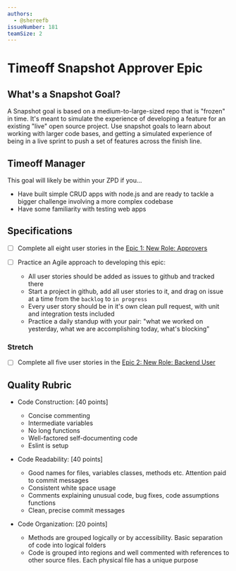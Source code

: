```yaml
---
authors:
  - @shereefb
issueNumber: 181
teamSize: 2
---
```


# Timeoff Snapshot Approver Epic

## What's a Snapshot Goal?

A Snapshot goal is based on a medium-to-large-sized repo that is "frozen" in time. It's meant to simulate the experience of developing a feature for an existing "live" open source project.
Use snapshot goals to learn about working with larger code bases, and getting a simulated experience of being in a live sprint to push a set of features across the finish line.

## Timeoff Manager

This goal will likely be within your ZPD if you...

- Have built simple CRUD apps with node.js and are ready to tackle a bigger challenge involving a more complex codebase
- Have some familiarity with testing web apps

## Specifications


- [ ] Complete all eight user stories in the [Epic 1: New Role: Approvers][repo]

- [ ] Practice an Agile approach to developing this epic:
  - All user stories should be added as issues to github and tracked there
  - Start a project in github, add all user stories to it, and drag on issue at a time from the `backlog` to `in progress`
  - Every user story should be in it's own clean pull request, with unit and integration tests included
  - Practice a daily standup with your pair: "what we worked on yesterday, what we are accomplishing today, what's blocking"

### Stretch

- [ ] Complete all five user stories in the [Epic 2: New Role: Backend User][repo]

## Quality Rubric

- Code Construction: [40 points]
  - Concise commenting
  - Intermediate variables
  - No long functions
  - Well-factored self-documenting code
  - Eslint is setup
- Code Readability: [40 points]
  - Good names for files, variables classes, methods etc. Attention paid to commit messages
  - Consistent white space usage
  - Comments explaining unusual code, bug fixes, code assumptions functions
  - Clean, precise commit messages
- Code Organization: [20 points]
  - Methods are grouped logically or by accessibility. Basic separation of code into logical folders
  - Code is grouped into regions and well commented with references to other source files. Each physical file has a unique purpose

  [repo]:https://github.com/GuildCrafts/timeoff.management/blob/master/user_stories.md
